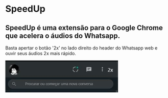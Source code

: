 # SpeedUp 

## **SpeedUp** é uma extensão para o Google Chrome que acelera o áudios do Whatsapp.  

Basta apertar o botão '2x' no lado direito do header do Whatsapp web e ouvir seus áudios 2x mais rápido.

![imag](img.jpeg)

